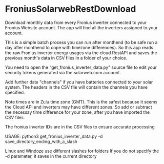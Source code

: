 # FroniusSolarwebRestDownload
Download monthly data from every Fronius inverter connected to your Fronius Website account.
The app will find all the inverters assigned to your account.

This is a simple batch process you can run after monthend (to be safe run a day after monthend to cope with timezone differences).
So this app reads the raw Fronius inverter energy usages via the cloud RestAPI and saves the previous month's data in CSV files in a folder of your choice.

You need to open the "get_fronius_inverter_data.py" source file to edit your security tokens generated via the solarweb.com account.

Add further data "channels" if you have batteries connected to your solar system.
The headers in the CSV file will contain the channels you have specified.

Note times are in Zulu time zone (GMT). This is the safest because it seems the Cloud API and inverters may have different zones.
So add or subtract the necessay time difference for your zone, after you have imported the CSV files.

The fronius inverter IDs are in the CSV files to ensure accurate processing 

 USAGE:
 python3 get_fronius_inverter_data.py -d save_directory_ending_with_a_slash  
 
 Linux and Windoze use different slashes for folders
 If you do not specify the -d parameter, it saves in the current directory
  
